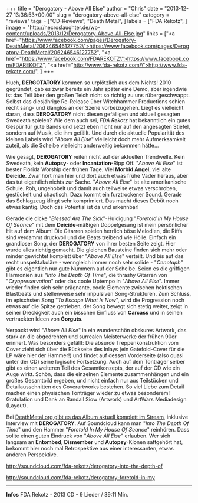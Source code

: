 +++
title = "Derogatory - Above All Else"
author = "Chris"
date = "2013-12-27 13:36:53+00:00"
slug = "derogatory-above-all-else"
category = "reviews"
tags = ["CD-Reviews", "Death Metal", ]
labels = ["FDA Rekotz", ]
image = "http://necroslaughter.de/wp-content/uploads/2013/12/Derogatory-Above-All-Else.jpg"
links = ["<a href=\"https://www.facebook.com/pages/Derogatory-DeathMetal/206246546127752\">https://www.facebook.com/pages/Derogatory-DeathMetal/206246546127752</a>", "<a href=\"https://www.facebook.com/FDAREKOTZ\">https://www.facebook.com/FDAREKOTZ</a>", "<a href=\"http://www.fda-rekotz.com/\">http://www.fda-rekotz.com/</a>", ]
+++

Huch, **DERGOTATORY** kommen so urplötzlich aus dem Nichts! 2010 gegründet, gab es zwar bereits ein Jahr später eine Demo, aber irgendwie ist das Teil über den großen Teich nicht so richtig zu uns rübergeschwappt. Selbst das diesjährige Re-Release über Witchhammer Productions schien recht sang- und klanglos an der Szene vorbeizugehen. Liegt es vielleicht daran, dass **DEROGATORY** nicht diesen gefälligen und aktuell gesagten Swedeath spielen? Wie dem auch sei, _FDA Rekotz_ hat bekanntlich ein gutes Gespür für gute Bands und setzt eben nicht nur auf den angesagten Stiefel, sondern auf Musik, die ihm gefällt. Und durch die aktuelle Popularität des kleinen Labels wird "_Above All Else_" vielleicht doch mehr Aufmerksamkeit zuteil, als die Scheibe vielleicht anderweitig bekommen hätte...

Wie gesagt, **DEROGATORY** reiten nicht auf der aktuellen Trendwelle. Kein Swedeath, kein **Autopsy**- oder **Incantation**-Ripp Off. "_Above All Else_" ist bester Florida Worship der frühen Tage. Viel **Morbid Angel**, viel alte **Deicide**. Zwar hört man hier und dort auch etwas frühe Vader heraus, aber das tut eigentlich nichts zur Sache. "_Above All Else_" ist alte amerikanische Schule. Roh, ungehobelt und damit auch teilweise etwas verschroben, gestückelt und chaotisch. Dazu kommt ein furztrockener Sound. Gerade das Schlagzeug klingt sehr komprimiert. Das macht dieses Debüt noch etwas kantig. Doch das Potential ist da und erkennbar!

Gerade die dicke "_Blessed Are The Sick_"-Huldigung "_Foretold In My House Of Seance_" mit dem **Deicide**-mäßigen Doppelgesang ist mein persönlicher Hit auf dem Album! Die Gitarren spielen herrlich böse Melodien, die Riffs sind verdammt druckvoll und die Beats treibend wie Hölle. Einfach ein grandioser Song, der **DEROGATORY** von ihrer besten Seite zeigt. Hier wurde alles richtig gemacht.
Die gleichen Bausteine finden sich mehr oder minder gewichtet komplett über "_Above All Else_" verteilt. Und bis auf das recht unspektakuläre - wenngleich immer noch sehr solide - "_Cenotaph_" gibt es eigentlich nur gute Nummern auf der Scheibe. Seien es die griffigen Harmonien aus "_Into The Depth Of Time_", die thrashy Gitarren von "_Cryopreservation_" oder das coole Uptempo in "_Above All Else_". Immer wieder finden sich sehr prägnante, coole Elemente zwischen hektischen Blastbeats und stellenweise sehr impulsiven Song-Strukturen.
Zum Schluss, im epischsten Song "_To Escape What Is Now_", wird die Progression noch etwas auf die Spitze getrieben, der Song bewegt sich stetig weiter, zeigt in seiner Dreckigkeit auch ein bisschen Einfluss von **Carcass** und in seinen vertrackten Ideen von **Gorguts**.

Verpackt wird "_Above All Else_" in ein wunderschön obskures Artwork, das stark an die abgedrehten und surrealen Meisterwerke der frühen 90er erinnert. Was besonders gefällt: Die absurde Treppenkonstruktion vom Cover zieht sich über die Rückseite des Inlays (ein Gatefold-Cover für die LP wäre hier der Hammer!) und findet auf dessen Vorderseite (also quasi unter der CD) seine logische Fortsetzung. Auch auf dem Tonträger selber gibt es einen weiteren Teil des Gesamtkonzepts, der auf der CD wie ein Auge wirkt. Schön, dass die einzelnen Elemente zusammenhängen und ein großes Gesamtbild ergeben, und nicht einfach nur aus Teilstücken und Detailausschnitten des Coverartworks bestehen. So viel Liebe zum Detail machen einen physischen Tonträger wieder zu etwas besonderem! Gratulation und Dank an Randall Siow (Artwork) und ArtWars Mediadesign (Layout).

Bei <a href="http://www.deathmetal.org/news/derogatory-above-all-else/">DeathMetal.org gibt es das Album aktuell komplett im Stream</a>, inklusive Interview mit **DEROGATORY**. Auf Soundcloud kann man "_Into The Depth Of Time_" und den Hammer "_Foretold In My House Of Seance_" reinhören. Dass sollte einen guten Eindruck von "_Above All Else_" erlauben. Wer sich langsam an **Entombed**, **Dismember** und **Autopsy**-Klonen sattgehört hat, bekommt hier noch mal Retrospektive aus einer interessanten, etwas anderen Perspektive.

http://soundcloud.com/fda-rekotz/derogatory-into-the-depth-of

http://soundcloud.com/fda-rekotz/derogatory-foretold-in-my



---
**Infos**
FDA Rekotz - 2013
CD - 9 Lieder / 39:11 Min.
